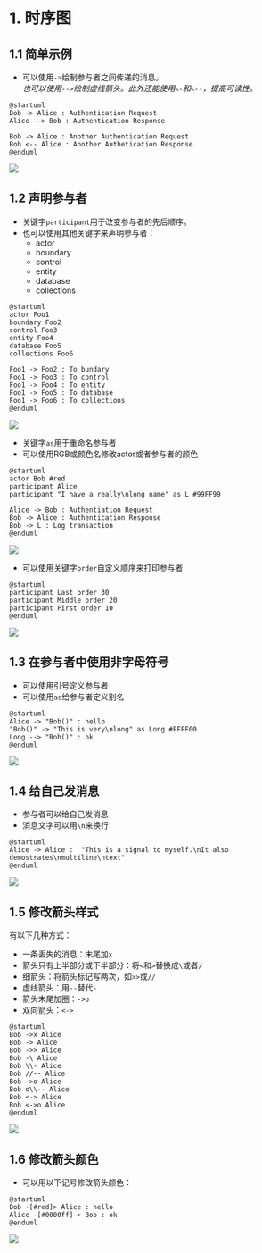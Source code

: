 # 1. 时序图

## 1.1 简单示例

-  可以使用`->`绘制参与者之间传递的消息。    
*也可以使用`-->`绘制虚线箭头。此外还能使用`<-`和`<--`，提高可读性。*
```
@startuml
Bob -> Alice : Authentication Request
Alice --> Bob : Authentication Response

Bob -> Alice : Another Authentication Request
Bob <-- Alice : Another Authetication Response
@enduml
```

![](http://www.plantuml.com/plantuml/png/SyfFKj2rKt3CoKnELR1IS2mjoKZDAybCJYp9pCzJ24ejB4qjBk62IEi25GBLOrDMN92VLvpAnOLkN5u-K64H3cF1gcrqTR4hnp0T0000)

## 1.2 声明参与者

- 关键字`participant`用于改变参与者的先后顺序。
- 也可以使用其他关键字来声明参与者：
  - actor
  - boundary
  - control
  - entity
  - database
  - collections

```
@startuml
actor Foo1
boundary Foo2
control Foo3
entity Foo4
database Foo5
collections Foo6

Foo1 -> Foo2 : To bundary
Foo1 -> Foo3 : To control
Foo1 -> Foo4 : To entity
Foo1 -> Foo5 : To database
Foo1 -> Foo6 : To collections
@enduml
```

![](http://www.plantuml.com/plantuml/png/JSwz3G8n3CNntbDu0GhkumeAIYPW0IUNugJ8JygPWksHCKWk__b9Vf5g6Fm0hbJmqbt6sskY2hM1xZ5JKpli2mljObBaR5uhLVJUgXtGqnys8h_5bxlNn3T-WalSpJA7_4QoB26nc64D-CzdseBINpu0)

- 关键字`as`用于重命名参与者
- 可以使用RGB或颜色名修改actor或者参与者的颜色

```
@startuml
actor Bob #red
participant Alice
participant "I have a really\nlong name" as L #99FF99

Alice -> Bob : Authentiation Request
Bob -> Alice : Authentication Response
Bob -> L : Log transaction
@enduml
```

![](http://www.plantuml.com/plantuml/png/LSon2i9040JG_hvYI6e_u2p4M0I4LDOswxaa1vUzUBiH_7kJG43RcJTpLgDYyvWS1Si5b_n0NVZf9YeMGvn834sAWV-Iweg1tWn2OKhfSvUKfOVGo1L8qQ7slcszTsuRut3QhezePXjOB9B5BBZnQsOrjtGhsUmF2hlIAOlophg5TBc75HAbi9el)

- 可以使用关键字`order`自定义顺序来打印参与者

```
@startuml
participant Last order 30
participant Middle order 20
participant First order 10
@enduml
```

![](http://www.plantuml.com/plantuml/png/AqWiAibCpYn8p2jHy4aiBb78Bqf9BL8mDk12bl7DJ4d9IONA6Q7AkMKMmRKP6W00)

## 1.3 在参与者中使用非字母符号

-  可以使用引号定义参与者
-  可以使用`as`给参与者定义别名

```
@startuml
Alice -> "Bob()" : hello
"Bob()" -> "This is very\nlong" as Long #FFFF00
Long --> "Bob()" : ok
@enduml
```

![](http://www.plantuml.com/plantuml/png/SoWkIImgAStDuNBCoKnELT2rKr1ooa_Iq5HIi5B8ICt9oUU2yi5I8HcPnGf0L9PQL1cJbvEVbwwaa5Yiu0DaA2Yx0O610HUOeujYK7usbqDgNWhG6W00)

## 1.4 给自己发消息

- 参与者可以给自己发消息
- 消息文字可以用`\n`来换行

```
@startuml
Alice -> Alice :  "This is a signal to myself.\nIt also demostrates\nmultiline\ntext"
@enduml
```

![](http://www.plantuml.com/plantuml/png/9Son2i9G38NXlKznwAuFu21rT7UyIx1H0qakDAUWR--5mZ_yqxSKPUCUFjtSdehJ5STSWFdniS98KFPESR0ZVgN-EhUy4-BLiMhquYRKQXcxqznIMrA_dAT5Sntw7m00)

## 1.5 修改箭头样式
有以下几种方式：
 - 一条丢失的消息：末尾加`x`
 - 箭头只有上半部分或下半部分：将`<`和`>`替换成`\`或者`/`
 - 细箭头：将箭头标记写两次，如`>>`或`//`
 - 虚线箭头：用`--`替代`-`
 - 箭头末尾加圈：`->o`
 - 双向箭头：`<->`

 ```
 @startuml
 Bob ->x Alice
 Bob -> Alice
 Bob ->> Alice
 Bob -\ Alice
 Bob \\- Alice
 Bob //-- Alice
 Bob ->o Alice
 Bob o\\-- Alice
 Bob <-> Alice
 Bob <->o Alice
 @enduml
 ```

 ![](http://www.plantuml.com/plantuml/png/Kt3AJrBGjQjGSCp9J4xbWd9HUQZS66HUJ8mkCbTVNrSNLMy-CZS_9WPLtWRLAXiazGwfUIcbkJa0)

 ## 1.6 修改箭头颜色
- 可以用以下记号修改箭头颜色：

```
@startuml
Bob -[#red]> Alice : hello
Alice -[#0000ff]-> Bob : ok
@enduml
```

![](http://www.plantuml.com/plantuml/png/SoWkIImgAStDuNBAJrBGZLOkIas9jLDmpCbCJbMmKiX8pSd9vmBpG986G92M5gjhfm1K3PJEp-PoICrB0Me70000)

